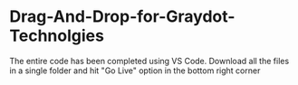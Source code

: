 # Drag-And-Drop-for-Graydot-Technolgies
The entire code has been completed using VS Code.
Download all the files in a single folder and hit "Go Live" option in the bottom right corner
